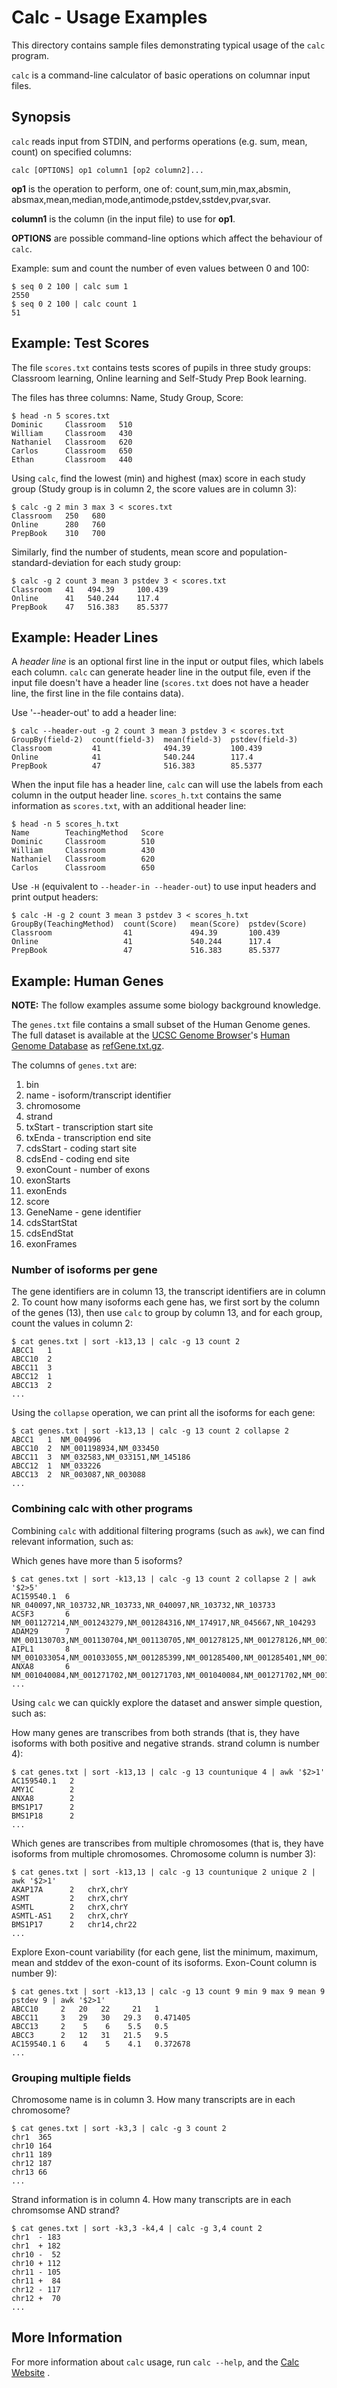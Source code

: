# Calc - Usage Examples

This directory contains sample files demonstrating typical usage of the `calc`
program.

`calc` is a command-line calculator of basic operations on columnar input files.

## Synopsis

`calc` reads input from STDIN, and performs operations (e.g. sum, mean, count) on
specified columns:

    calc [OPTIONS] op1 column1 [op2 column2]...

**op1** is the operation to perform, one of: count,sum,min,max,absmin,
absmax,mean,median,mode,antimode,pstdev,sstdev,pvar,svar.

**column1** is the column (in the input file) to use for **op1**.

**OPTIONS** are possible command-line options which affect the behaviour of `calc`.


Example: sum and count the number of even values between 0 and 100:

    $ seq 0 2 100 | calc sum 1
    2550
    $ seq 0 2 100 | calc count 1
    51


## Example: Test Scores

The file `scores.txt` contains tests scores of pupils in three study groups:
Classroom learning, Online learning and Self-Study Prep Book learning.

The files has three columns: Name, Study Group, Score:

    $ head -n 5 scores.txt
    Dominic     Classroom   510
    William     Classroom   430
    Nathaniel   Classroom   620
    Carlos      Classroom   650
    Ethan       Classroom   440

Using `calc`, find the lowest (min) and highest (max) score in each study group
(Study group is in column 2, the score values are in column 3):

    $ calc -g 2 min 3 max 3 < scores.txt
    Classroom   250   680
    Online      280   760
    PrepBook    310   700

Similarly, find the number of students, mean score and  population-standard-deviation for each study group:

    $ calc -g 2 count 3 mean 3 pstdev 3 < scores.txt
    Classroom   41   494.39     100.439
    Online      41   540.244    117.4
    PrepBook    47   516.383    85.5377

## Example: Header Lines

A *header line* is an optional first line in the input or output files, which labels each column.
`calc` can generate header line in the output file, even if the input file doesn't have a header line (`scores.txt` does not have a header line, the first line in the file contains data).

Use '--header-out' to add a header line:

    $ calc --header-out -g 2 count 3 mean 3 pstdev 3 < scores.txt
    GroupBy(field-2)  count(field-3)  mean(field-3)  pstdev(field-3)
    Classroom         41              494.39         100.439
    Online            41              540.244        117.4
    PrepBook          47              516.383        85.5377


When the input file has a header line, `calc` can will use the labels from each column in the output header line. `scores_h.txt` contains the same information as `scores.txt`, with an additional header line:

    $ head -n 5 scores_h.txt
    Name        TeachingMethod   Score
    Dominic     Classroom        510
    William     Classroom        430
    Nathaniel   Classroom        620
    Carlos      Classroom        650


Use `-H` (equivalent to `--header-in --header-out`) to use input headers and print output headers:

    $ calc -H -g 2 count 3 mean 3 pstdev 3 < scores_h.txt
    GroupBy(TeachingMethod)  count(Score)   mean(Score)  pstdev(Score)
    Classroom                41             494.39       100.439
    Online                   41             540.244      117.4
    PrepBook                 47             516.383      85.5377


## Example: Human Genes

**NOTE:** The follow examples assume some biology background knowledge.

The `genes.txt` file contains a small subset of the Human Genome genes.
The full dataset is available at the [UCSC Genome Browser](http://hgdownload.cse.ucsc.edu/downloads.html)'s
[Human Genome Database](http://hgdownload.soe.ucsc.edu/goldenPath/hg19/database/) as
[refGene.txt.gz](http://hgdownload.soe.ucsc.edu/goldenPath/hg19/database/refGene.txt.gz).

The columns of `genes.txt` are:

1. bin
2. name - isoform/transcript identifier
3. chromosome
4. strand
5. txStart - transcription start site
6. txEnda - transcription end site
7. cdsStart - coding start site
8. cdsEnd - coding end site
9. exonCount - number of exons
10. exonStarts
11. exonEnds
12. score
13. GeneName - gene identifier
14. cdsStartStat
15. cdsEndStat
16. exonFrames

### Number of isoforms per gene

The gene identifiers are in column 13, the transcript identifiers are in column 2.
To count how many isoforms each gene has, we first sort by the column of the genes (13),
then use `calc` to group by column 13, and for each group, count the values in column 2:

    $ cat genes.txt | sort -k13,13 | calc -g 13 count 2
    ABCC1   1
    ABCC10  2
    ABCC11  3
    ABCC12  1
    ABCC13  2
    ...

Using the `collapse` operation, we can print all the isoforms for each gene:

    $ cat genes.txt | sort -k13,13 | calc -g 13 count 2 collapse 2
    ABCC1   1  NM_004996
    ABCC10  2  NM_001198934,NM_033450
    ABCC11  3  NM_032583,NM_033151,NM_145186
    ABCC12  1  NM_033226
    ABCC13  2  NR_003087,NR_003088
    ...


### Combining calc with other programs

Combining `calc` with additional filtering programs (such as `awk`), we can find relevant information, such as:

Which genes have more than 5 isoforms?

    $ cat genes.txt | sort -k13,13 | calc -g 13 count 2 collapse 2 | awk '$2>5'
    AC159540.1  6  NR_040097,NR_103732,NR_103733,NR_040097,NR_103732,NR_103733
    ACSF3       6  NM_001127214,NM_001243279,NM_001284316,NM_174917,NR_045667,NR_104293
    ADAM29      7  NM_001130703,NM_001130704,NM_001130705,NM_001278125,NM_001278126,NM_001278127,NM_014269
    AIPL1       8  NM_001033054,NM_001033055,NM_001285399,NM_001285400,NM_001285401,NM_001285402,NM_001285403,NM_014336
    ANXA8       6  NM_001040084,NM_001271702,NM_001271703,NM_001040084,NM_001271702,NM_001271703
    ...


Using `calc` we can quickly explore the dataset and answer simple question, such as:

How many genes are transcribes from both strands (that is, they have isoforms with both positive and negative strands.
strand column is number 4):

    $ cat genes.txt | sort -k13,13 | calc -g 13 countunique 4 | awk '$2>1'
    AC159540.1   2
    AMY1C        2
    ANXA8        2
    BMS1P17      2
    BMS1P18      2
    ...

Which genes are transcribes from multiple chromosomes (that is, they have isoforms from multiple chromosomes.
Chromosome column is number 3):

    $ cat genes.txt | sort -k13,13 | calc -g 13 countunique 2 unique 2 | awk '$2>1'
    AKAP17A      2   chrX,chrY
    ASMT         2   chrX,chrY
    ASMTL        2   chrX,chrY
    ASMTL-AS1    2   chrX,chrY
    BMS1P17      2   chr14,chr22
    ...


Explore Exon-count variability (for each gene, list the minimum, maximum, mean and stddev of the
exon-count of its isoforms. Exon-Count column is number 9):

    $ cat genes.txt | sort -k13,13 | calc -g 13 count 9 min 9 max 9 mean 9 pstdev 9 | awk '$2>1'
    ABCC10     2   20   22     21   1
    ABCC11     3   29   30   29.3   0.471405
    ABCC13     2    5    6    5.5   0.5
    ABCC3      2   12   31   21.5   9.5
    AC159540.1 6    4    5    4.1   0.372678
    ...

### Grouping multiple fields

Chromosome name is in column 3. How many transcripts are in each chromosome?

    $ cat genes.txt | sort -k3,3 | calc -g 3 count 2
    chr1  365
    chr10 164
    chr11 189
    chr12 187
    chr13 66
    ...

Strand information is in column 4. How many transcripts are in each chromsomse AND strand?

    $ cat genes.txt | sort -k3,3 -k4,4 | calc -g 3,4 count 2
    chr1  - 183
    chr1  + 182
    chr10 -  52
    chr10 + 112
    chr11 - 105
    chr11 +  84
    chr12 - 117
    chr12 +  70
    ...


## More Information

For more information about `calc` usage, run `calc --help`, and the [Calc Website](https://github.com/agordon/calc) .

